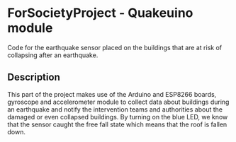 # ForSocietyProject - Quakeuino module


Code for the earthquake sensor placed on the buildings that are at risk of collapsing after an earthquake.

## Description


This part of the project makes use of the Arduino and ESP8266 boards, gyroscope and accelerometer module to collect data about buildings during an earthquake and notify the intervention teams and authorities about the damaged or even collapsed buildings.
By turning on the blue LED, we know that the sensor caught the free fall state which means that the roof is fallen down.
